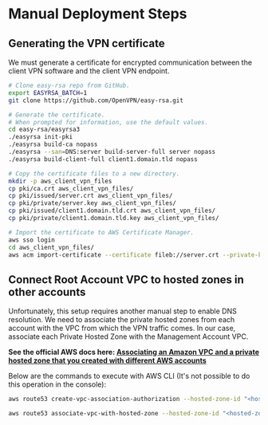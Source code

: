 # Manual Deployment Steps

## Generating the VPN certificate

We must generate a certificate for encrypted communication between the client VPN software and the client VPN endpoint.

```bash
# Clone easy-rsa repo from GitHub.
export EASYRSA_BATCH=1
git clone https://github.com/OpenVPN/easy-rsa.git

# Generate the certificate.
# When prompted for information, use the default values.
cd easy-rsa/easyrsa3
./easyrsa init-pki
./easyrsa build-ca nopass
./easyrsa --san=DNS:server build-server-full server nopass
./easyrsa build-client-full client1.domain.tld nopass

# Copy the certificate files to a new directory.
mkdir -p aws_client_vpn_files
cp pki/ca.crt aws_client_vpn_files/
cp pki/issued/server.crt aws_client_vpn_files/
cp pki/private/server.key aws_client_vpn_files/
cp pki/issued/client1.domain.tld.crt aws_client_vpn_files/
cp pki/private/client1.domain.tld.key aws_client_vpn_files/

# Import the certificate to AWS Certificate Manager.
aws sso login
cd aws_client_vpn_files/
aws acm import-certificate --certificate fileb://server.crt --private-key fileb://server.key --certificate-chain fileb://ca.crt --profile management_admin
```

## Connect Root Account VPC to hosted zones in other accounts

Unfortunately, this setup requires another manual step to enable DNS resolution. We need to associate the private hosted zones from each account with the VPC from which the VPN traffic comes. In our case, associate each Private Hosted Zone with the Management Account VPC.

**See the official AWS docs here: [Associating an Amazon VPC and a private hosted zone that you created with different AWS accounts](https://docs.aws.amazon.com/Route53/latest/DeveloperGuide/hosted-zone-private-associate-vpcs-different-accounts.html)**

Below are the commands to execute with AWS CLI (It's not possible to do this operation in the console):

```bash
aws route53 create-vpc-association-authorization --hosted-zone-id "<hosted-zone-id-from-child-account>" --vpc "VPCRegion=us-east-1,VPCId=<vpc-id-from-management-account>" --profile <child-account-profile>

aws route53 associate-vpc-with-hosted-zone --hosted-zone-id "<hosted-zone-id-from-child-account>" --vpc "VPCRegion=us-east-1,VPCId=<vpc-id-from-management-account>" --profile <management-account-profile>
```
